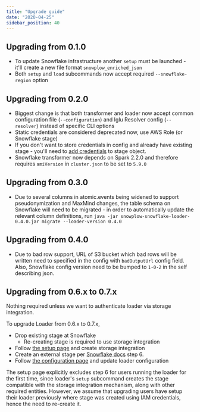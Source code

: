 ```yaml
---
title: "Upgrade guide"
date: "2020-04-25"
sidebar_position: 40
---
```


## Upgrading from 0.1.0

- To update Snowflake infrastructure another `setup` must be launched - it'll create a new file format `snowplow_enriched_json`
- Both `setup` and `load` subcommands now accept required `--snowflake-region` option

## Upgrading from 0.2.0

- Biggest change is that both transformer and loader now accept common configuration file (`--configuration`) and Iglu Resolver config (`--resolver`) instead of specific CLI options
- Static credentials are considered deprecated now, use AWS Role (or Snowflake stage)
- If you don't want to store credentials in config and already have existing stage - you'll need to [add credentials](https://github.com/snowplow-incubator/snowplow-snowflake-loader/wiki/Setup-Guide#creds) to stage object.
- Snowflake transformer now depends on Spark 2.2.0 and therefore requires `amiVersion` in `cluster.json` to be set to `5.9.0`

## Upgrading from 0.3.0

- Due to several columns in atomic.events being widened to support pseudonymization and MaxMind changes, the table schema on Snowflake will need to be migrated - in order to automatically update the relevant column definitions, run `java -jar snowplow-snowflake-loader-0.4.0.jar migrate --loader-version 0.4.0`

## Upgrading from 0.4.0

- Due to bad row support, URL of S3 bucket which bad rows will be written need to specified in the config with `badOutputUrl` config field. Also, Snowflake config version need to be bumped to `1-0-2` in the self describing json.

## Upgrading from 0.6.x to 0.7.x

Nothing required unless we want to authenticate loader via storage integration.

To upgrade Loader from 0.6.x to 0.7.x,

- Drop existing stage at Snowflake
    - Re-creating stage is required to use storage integration
- Follow [the setup page](/docs/pipeline-components-and-applications/loaders-storage-targets/snowplow-snowflake-loader/setup/) and create storage integration
- Create an external stage per [Snowflake docs](https://docs.snowflake.com/en/user-guide/data-load-s3-config.html#step-6-create-an-external-stage) step 6.
- Follow [the configuration page](/docs/pipeline-components-and-applications/loaders-storage-targets/snowplow-snowflake-loader/configuration/) and update loader configuration

The setup page explicitly excludes step 6 for users running the loader for the first time, since loader's `setup` subcommand creates the stage compatible with the storage integration mechanism, along with other required entities. However, we assume that upgrading users have setup their loader previously where stage was created using IAM credentials, hence the need to re-create it.
